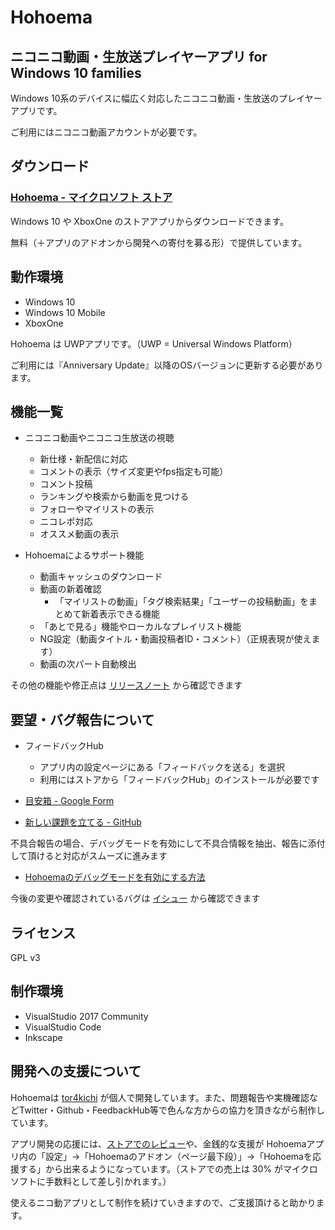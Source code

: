 # Hohoema

## ニコニコ動画・生放送プレイヤーアプリ for Windows 10 families

Windows 10系のデバイスに幅広く対応したニコニコ動画・生放送のプレイヤーアプリです。

ご利用にはニコニコ動画アカウントが必要です。

## ダウンロード

### [Hohoema - マイクロソフト ストア](https://www.microsoft.com/ja-jp/store/p/hohoema/9nblggh4rxt6)

Windows 10 や XboxOne のストアアプリからダウンロードできます。

無料（＋アプリのアドオンから開発への寄付を募る形）で提供しています。


## 動作環境

* Windows 10
* Windows 10 Mobile
* XboxOne

Hohoema は UWPアプリです。（UWP = Universal Windows Platform）

ご利用には『Anniversary Update』以降のOSバージョンに更新する必要があります。


## 機能一覧

* ニコニコ動画やニコニコ生放送の視聴
  * 新仕様・新配信に対応
  * コメントの表示（サイズ変更やfps指定も可能）
  * コメント投稿
  * ランキングや検索から動画を見つける
  * フォローやマイリストの表示
  * ニコレポ対応
  * オススメ動画の表示

* Hohoemaによるサポート機能
  * 動画キャッシュのダウンロード
  * 動画の新着確認
    * 「マイリストの動画」「タグ検索結果」「ユーザーの投稿動画」をまとめて新着表示できる機能
  * 「あとで見る」機能やローカルなプレイリスト機能
  * NG設定（動画タイトル・動画投稿者ID・コメント）（正規表現が使えます）
  * 動画の次パート自動検出
  

その他の機能や修正点は [リリースノート](https://github.com/tor4kichi/Hohoema/wiki/%E3%83%AA%E3%83%AA%E3%83%BC%E3%82%B9%E3%83%8E%E3%83%BC%E3%83%88) から確認できます

## 要望・バグ報告について

* フィードバックHub
  * アプリ内の設定ページにある「フィードバックを送る」を選択
  * 利用にはストアから「フィードバックHub」のインストールが必要です

* [目安箱 - Google Form](https://docs.google.com/forms/d/e/1FAIpQLSc0IvUdQ7WN73A5M0zV4t5fe20BVV7B4CXmiKpPTrHOlqyXiw/viewform)
  
* [新しい課題を立てる - GitHub](https://github.com/tor4kichi/Hohoema/issues)
  
不具合報告の場合、デバッグモードを有効にして不具合情報を抽出、報告に添付して頂けると対応がスムーズに進みます

* [Hohoemaのデバッグモードを有効にする方法](https://github.com/tor4kichi/Hohoema/wiki/Hohoema%E3%81%AE%E3%83%87%E3%83%90%E3%83%83%E3%82%B0%E3%83%A2%E3%83%BC%E3%83%89%E3%82%92%E6%9C%89%E5%8A%B9%E3%81%AB%E3%81%99%E3%82%8B)

今後の変更や確認されているバグは [イシュー](https://github.com/tor4kichi/Hohoema/issues) から確認できます


## ライセンス

GPL v3

## 制作環境

* VisualStudio 2017 Community
* VisualStudio Code
* Inkscape


## 開発への支援について

Hohoemaは [tor4kichi](https://twitter.com/tor4kichi) が個人で開発しています。また、問題報告や実機確認などTwitter・Github・FeedbackHub等で色んな方からの協力を頂きながら制作しています。

アプリ開発の応援には、[ストアでのレビュー]((ms-windows-store://pdp/?ProductId=9nblggh4rxt6))や、金銭的な支援が Hohoemaアプリ内の「設定」→「Hohoemaのアドオン（ページ最下段）」→「Hohoemaを応援する」から出来るようになっています。（ストアでの売上は 30% がマイクロソフトに手数料として差し引かれます。）

使えるニコ動アプリとして制作を続けていきますので、ご支援頂けると助かります。